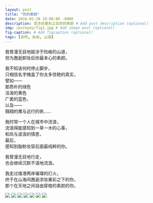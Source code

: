 ```yaml
---
layout: post
title: "你的素颜"
date: 2016-02-28 18:00:00 -0000
description: 觅浓妆重彩之后你的素颜 # Add post description (optional)
img: /pureyou/fig1.jpg # Add image post (optional)
fig-caption: # Add figcaption (optional)
tags: [自然, 自由, 山海]
---
```


我曾漫无目地跋涉于险峻的山道，\
但为邂逅卸妆后你最本心的素颜。

我不知该何时停止脚步，\
只相信名字掩盖了你太多惊艳的真实，\
譬如—— \
那质朴的绿色\
活泼的黄色 \
广袤的蓝色， \
以及—— \
翱翔的鹰与远行的帆……

我时常一个人在城市中流浪， \
流浪得能感知到一草一木的心事， \
和风与波浪的情思， \
最后， \
感知到脂粉妆容后面最纯粹的你。

我曾漫无目地行走，\
也会继续沉默不语地流浪。

我走过维港两岸璀璨的灯火，\
终于在山海间邂逅浓妆重彩之下的你， \
那个在天地之间自由穿梭的素颜的你。


![](/img/pureyou/fig2.jpg)
![](/img/pureyou/fig3.jpg)
![](/img/pureyou/fig4.jpg)
![](/img/pureyou/fig5.jpg)
![](/img/pureyou/fig6.jpg)
![](/img/pureyou/fig7.jpg)
![](/img/pureyou/fig8.jpg)

